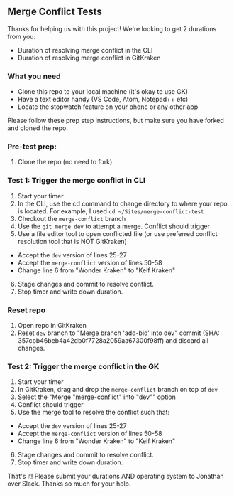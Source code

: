 ## Merge Conflict Tests

Thanks for helping us with this project! We're looking to get 2 durations from you:

- Duration of resolving merge conflict in the CLI
- Duration of resolving merge conflict in GitKraken

### What you need

- Clone this repo to your local machine (it's okay to use GK)
- Have a text editor handy (VS Code, Atom, Notepad++ etc)
- Locate the stopwatch feature on your phone or any other app

Please follow these prep step instructions, but make sure you have forked and cloned the repo.

### Pre-test prep:

1. Clone the repo (no need to fork)


### Test 1: Trigger the merge conflict in CLI


1. Start your timer
2. In the CLI, use the cd command to change directory to where your repo is located. For example, I used `cd ~/Sites/merge-conflict-test`
3. Checkout the `merge-conflict` branch
4. Use the `git merge dev` to attempt a merge. Conflict should trigger
5. Use a file editor tool to open conflicted file (or use preferred conflict resolution tool that is NOT GitKraken)
  - Accept the `dev` version of lines 25-27
  - Accept the `merge-conflict` version of lines 50-58
  - Change line 6 from "Wonder Kraken" to "Keif Kraken"
6. Stage changes and commit to resolve conflict.
7. Stop timer and write down duration. 

### Reset repo

1. Open repo in GitKraken
2. Reset `dev` branch to "Merge branch 'add-bio' into dev" commit (SHA: 357cbb46beb4a42db0f7728a2059aa67300f98ff) and discard all changes.

### Test 2: Trigger the merge conflict in the GK


1. Start your timer
2. In GitKraken, drag and drop the `merge-conflict` branch on top of `dev`
3. Select the "Merge "merge-conflict" into "dev"" option
4. Conflict should trigger
5. Use the merge tool to resolve the conflict such that: 
  - Accept the `dev` version of lines 25-27
  - Accept the `merge-conflict` version of lines 50-58
  - Change line 6 from "Wonder Kraken" to "Keif Kraken"
6. Stage changes and commit to resolve conflict.
7. Stop timer and write down duration. 


That's it! Please submit your durations AND operating system to Jonathan over Slack. Thanks so much for your help.
